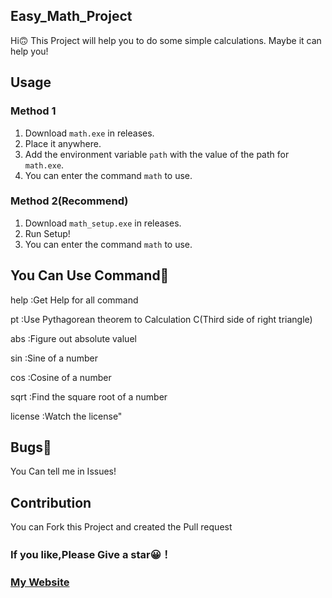 ## Easy_Math_Project

Hi🙃 This Project will help you to do some simple calculations. Maybe it can help you!

## Usage
### Method 1
1. Download `math.exe` in releases.
2. Place it anywhere.
3. Add the environment variable `path` with the value of the path for `math.exe`.
4. You can enter the command `math` to use.

### Method 2(Recommend)
1. Download `math_setup.exe` in releases.
2. Run Setup!
3. You can enter the command `math` to use.

## You Can Use Command📝
help :Get Help for all command


pt :Use Pythagorean theorem to Calculation C(Third side of right triangle)


abs :Figure out absolute valuel


sin :Sine of a number


cos :Cosine of a number


sqrt :Find the square root of a number


license :Watch the license" 


## Bugs🐞
You Can tell me in Issues!

## Contribution
You can Fork this Project and created the Pull request

### If you like,Please Give a star😀！

### [My Website](https://fitswcblog.com)
